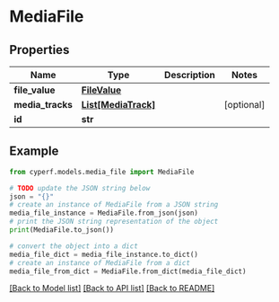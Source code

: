 # MediaFile


## Properties

Name | Type | Description | Notes
------------ | ------------- | ------------- | -------------
**file_value** | [**FileValue**](FileValue.md) |  | 
**media_tracks** | [**List[MediaTrack]**](MediaTrack.md) |  | [optional] 
**id** | **str** |  | 

## Example

```python
from cyperf.models.media_file import MediaFile

# TODO update the JSON string below
json = "{}"
# create an instance of MediaFile from a JSON string
media_file_instance = MediaFile.from_json(json)
# print the JSON string representation of the object
print(MediaFile.to_json())

# convert the object into a dict
media_file_dict = media_file_instance.to_dict()
# create an instance of MediaFile from a dict
media_file_from_dict = MediaFile.from_dict(media_file_dict)
```
[[Back to Model list]](../README.md#documentation-for-models) [[Back to API list]](../README.md#documentation-for-api-endpoints) [[Back to README]](../README.md)


